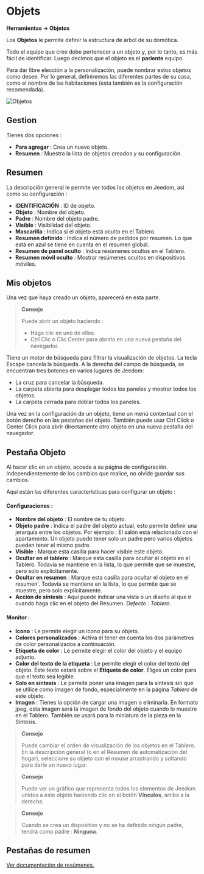 # Objets
**Herramientas → Objetos**

Los **Objetos** le permite definir la estructura de árbol de su domótica.

Todo el equipo que cree debe pertenecer a un objeto y, por lo tanto, es más fácil de identificar. Luego decimos que el objeto es el **pariente** equipo.

Para dar libre elección a la personalización, puede nombrar estos objetos como desee. Por lo general, definiremos las diferentes partes de su casa, como el nombre de las habitaciones (esta también es la configuración recomendada).

![Objetos](./images/object_intro.gif)

## Gestion

Tienes dos opciones :
- **Para agregar** : Crea un nuevo objeto.
- **Resumen** : Muestra la lista de objetos creados y su configuración.

## Resumen

La descripción general le permite ver todos los objetos en Jeedom, así como su configuración :

- **IDENTIFICACIÓN** : ID de objeto.
- **Objeto** : Nombre del objeto.
- **Padre** : Nombre del objeto padre.
- **Visible** : Visibilidad del objeto.
- **Mascarilla** : Indica si el objeto está oculto en el Tablero.
- **Resumen definido** : Indica el número de pedidos por resumen. Lo que está en azul se tiene en cuenta en el resumen global.
- **Resumen de panel oculto** : Indica resúmenes ocultos en el Tablero.
- **Resumen móvil oculto** : Mostrar resúmenes ocultos en dispositivos móviles.

## Mis objetos

Una vez que haya creado un objeto, aparecerá en esta parte.

> **Consejo**
>
> Puede abrir un objeto haciendo :
> - Haga clic en uno de ellos.
> - Ctrl Clic o Clic Center para abrirlo en una nueva pestaña del navegador.

Tiene un motor de búsqueda para filtrar la visualización de objetos. La tecla Escape cancela la búsqueda.
A la derecha del campo de búsqueda, se encuentran tres botones en varios lugares de Jeedom:

- La cruz para cancelar la búsqueda.
- La carpeta abierta para desplegar todos los paneles y mostrar todos los objetos.
- La carpeta cerrada para doblar todos los paneles.

Una vez en la configuración de un objeto, tiene un menú contextual con el botón derecho en las pestañas del objeto. También puede usar Ctrl Click o Center Click para abrir directamente otro objeto en una nueva pestaña del navegador.

## Pestaña Objeto

Al hacer clic en un objeto, accede a su página de configuración. Independientemente de los cambios que realice, no olvide guardar sus cambios.

Aquí están las diferentes características para configurar un objeto :

#### Configuraciones :

- **Nombre del objeto** : El nombre de tu objeto.
- **Objeto padre** : Indica el padre del objeto actual, esto permite definir una jerarquía entre los objetos. Por ejemplo : El salón está relacionado con el apartamento. Un objeto puede tener solo un padre pero varios objetos pueden tener el mismo padre.
- **Visible** : Marque esta casilla para hacer visible este objeto.
- **Ocultar en el tablero** : Marque esta casilla para ocultar el objeto en el Tablero. Todavía se mantiene en la lista, lo que permite que se muestre, pero solo explícitamente.
- **Ocultar en resumen** : Marque esta casilla para ocultar el objeto en el resumen'. Todavía se mantiene en la lista, lo que permite que se muestre, pero solo explícitamente.
- **Acción de síntesis** : Aquí puede indicar una vista o un diseño al que ir cuando haga clic en el objeto del Resumen. *Defecto : Tablero*.

#### Monitor :

- **Icono** : Le permite elegir un icono para su objeto.
- **Colores personalizados** : Activa el tener en cuenta los dos parámetros de color personalizados a continuación.
- **Etiqueta de color** : Le permite elegir el color del objeto y el equipo adjunto.
- **Color del texto de la etiqueta** : Le permite elegir el color del texto del objeto. Este texto estará sobre el **Etiqueta de color**. Eliges un color para que el texto sea legible.
- **Solo en síntesis** : Le permite poner una imagen para la síntesis sin que se utilice como imagen de fondo, especialmente en la página *Tablero* de este objeto.
- **Imagen** : Tienes la opción de cargar una imagen o eliminarla. En formato jpeg, esta imagen será la imagen de fondo del objeto cuando lo muestre en el Tablero. También se usará para la miniatura de la pieza en la Síntesis.

> **Consejo**
>
> Puede cambiar el orden de visualización de los objetos en el Tablero. En la descripción general (o en el Resumen de automatización del hogar), seleccione su objeto con el mouse arrastrando y soltando para darle un nuevo lugar.

> **Consejo**
>
> Puede ver un gráfico que representa todos los elementos de Jeedom unidos a este objeto haciendo clic en el botón **Vínculos**, arriba a la derecha.

> **Consejo**
>
> Cuando se crea un dispositivo y no se ha definido ningún padre, tendrá como padre : **Ninguna**.

## Pestañas de resumen

[Ver documentación de resúmenes.](/es_ES/concept/summary)


